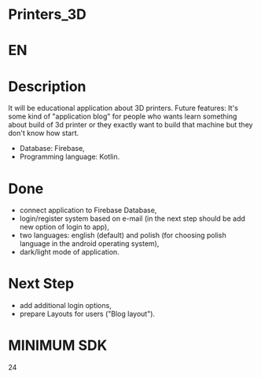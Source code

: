 # Printers_3D

# EN
# Description
It will be educational application about 3D printers. 
Future features:
It's some kind of "application blog" for people who wants learn something about build of 3d printer or they exactly want to build that machine but they don't know how start. 

- Database: Firebase,
- Programming language: Kotlin.

# Done
- connect application to Firebase Database,
- login/register system based on e-mail (in the next step should be add new option of login to app),
- two languages: english (default) and polish (for choosing polish language in the android operating system),
- dark/light mode of application.

# Next Step
- add additional login options,
- prepare Layouts for users ("Blog layout").

# MINIMUM SDK
24
